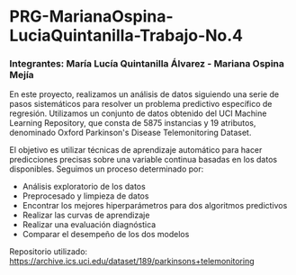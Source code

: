 # PRG-MarianaOspina-LuciaQuintanilla-Trabajo-No.4
### Integrantes: María Lucía Quintanilla Álvarez - Mariana Ospina Mejía

En este proyecto, realizamos un análisis de datos siguiendo una serie de pasos sistemáticos para resolver un problema predictivo específico de regresión. Utilizamos un conjunto de datos obtenido del UCI Machine Learning Repository, que consta de 5875 instancias y 19 atributos, denominado Oxford Parkinson's Disease Telemonitoring Dataset.

El objetivo es utilizar técnicas de aprendizaje automático para hacer predicciones precisas sobre una variable continua basadas en los datos disponibles. Seguimos un proceso determinado por:

- Análisis exploratorio de los datos
- Preprocesado y limpieza de datos
- Encontrar los mejores hiperparámetros para dos algoritmos predictivos
- Realizar las curvas de aprendizaje
- Realizar una evaluación diagnóstica
- Comparar el desempeño de los dos modelos

Repositorio utilizado: https://archive.ics.uci.edu/dataset/189/parkinsons+telemonitoring
